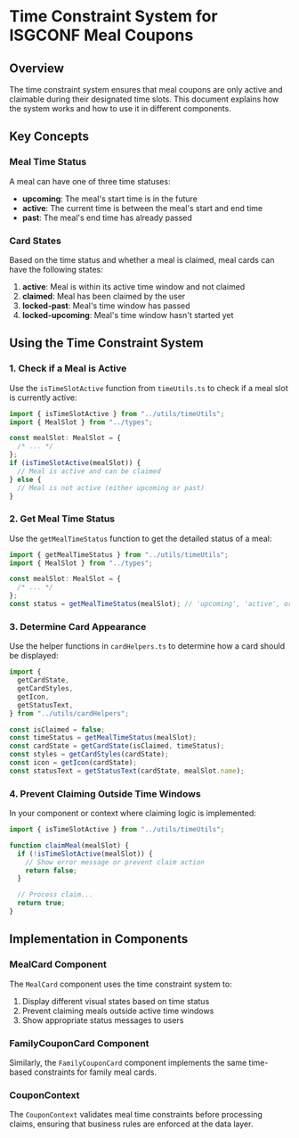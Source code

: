 # Time Constraint System for ISGCONF Meal Coupons

## Overview

The time constraint system ensures that meal coupons are only active and claimable during their designated time slots. This document explains how the system works and how to use it in different components.

## Key Concepts

### Meal Time Status

A meal can have one of three time statuses:

- **upcoming**: The meal's start time is in the future
- **active**: The current time is between the meal's start and end time
- **past**: The meal's end time has already passed

### Card States

Based on the time status and whether a meal is claimed, meal cards can have the following states:

1. **active**: Meal is within its active time window and not claimed
2. **claimed**: Meal has been claimed by the user
3. **locked-past**: Meal's time window has passed
4. **locked-upcoming**: Meal's time window hasn't started yet

## Using the Time Constraint System

### 1. Check if a Meal is Active

Use the `isTimeSlotActive` function from `timeUtils.ts` to check if a meal slot is currently active:

```typescript
import { isTimeSlotActive } from "../utils/timeUtils";
import { MealSlot } from "../types";

const mealSlot: MealSlot = {
  /* ... */
};
if (isTimeSlotActive(mealSlot)) {
  // Meal is active and can be claimed
} else {
  // Meal is not active (either upcoming or past)
}
```

### 2. Get Meal Time Status

Use the `getMealTimeStatus` function to get the detailed status of a meal:

```typescript
import { getMealTimeStatus } from "../utils/timeUtils";
import { MealSlot } from "../types";

const mealSlot: MealSlot = {
  /* ... */
};
const status = getMealTimeStatus(mealSlot); // 'upcoming', 'active', or 'past'
```

### 3. Determine Card Appearance

Use the helper functions in `cardHelpers.ts` to determine how a card should be displayed:

```typescript
import {
  getCardState,
  getCardStyles,
  getIcon,
  getStatusText,
} from "../utils/cardHelpers";

const isClaimed = false;
const timeStatus = getMealTimeStatus(mealSlot);
const cardState = getCardState(isClaimed, timeStatus);
const styles = getCardStyles(cardState);
const icon = getIcon(cardState);
const statusText = getStatusText(cardState, mealSlot.name);
```

### 4. Prevent Claiming Outside Time Windows

In your component or context where claiming logic is implemented:

```typescript
import { isTimeSlotActive } from "../utils/timeUtils";

function claimMeal(mealSlot) {
  if (!isTimeSlotActive(mealSlot)) {
    // Show error message or prevent claim action
    return false;
  }

  // Process claim...
  return true;
}
```

## Implementation in Components

### MealCard Component

The `MealCard` component uses the time constraint system to:

1. Display different visual states based on time status
2. Prevent claiming meals outside active time windows
3. Show appropriate status messages to users

### FamilyCouponCard Component

Similarly, the `FamilyCouponCard` component implements the same time-based constraints for family meal cards.

### CouponContext

The `CouponContext` validates meal time constraints before processing claims, ensuring that business rules are enforced at the data layer.

